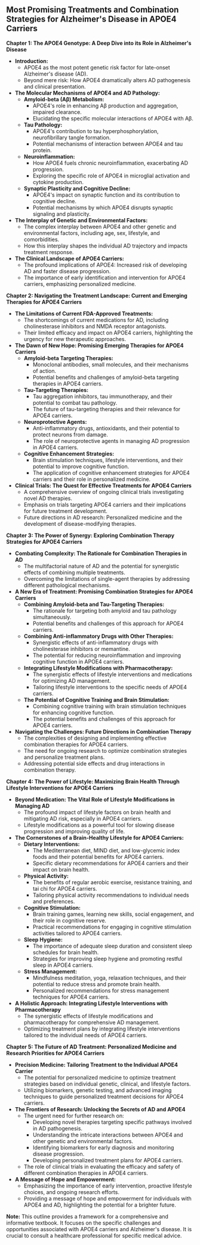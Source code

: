 ## Most Promising Treatments and Combination Strategies for Alzheimer's Disease in APOE4 Carriers 

**Chapter 1: The APOE4 Genotype: A Deep Dive into its Role in Alzheimer's Disease**

* **Introduction:**
    * APOE4 as the most potent genetic risk factor for late-onset Alzheimer's disease (AD).
    * Beyond mere risk: How APOE4 dramatically alters AD pathogenesis and clinical presentation.
* **The Molecular Mechanisms of APOE4 and AD Pathology:**
    * **Amyloid-beta (Aβ) Metabolism:** 
        * APOE4's role in enhancing Aβ production and aggregation, impaired clearance.
        * Elucidating the specific molecular interactions of APOE4 with Aβ.
    * **Tau Pathology:**
        * APOE4's contribution to tau hyperphosphorylation, neurofibrillary tangle formation.
        * Potential mechanisms of interaction between APOE4 and tau protein.
    * **Neuroinflammation:**
        * How APOE4 fuels chronic neuroinflammation, exacerbating AD progression.
        * Exploring the specific role of APOE4 in microglial activation and cytokine production.
    * **Synaptic Plasticity and Cognitive Decline:**
        * APOE4's impact on synaptic function and its contribution to cognitive decline.
        * Potential mechanisms by which APOE4 disrupts synaptic signaling and plasticity.
* **The Interplay of Genetic and Environmental Factors:**
    *  The complex interplay between APOE4 and other genetic and environmental factors, including age, sex, lifestyle, and comorbidities.
    * How this interplay shapes the individual AD trajectory and impacts treatment response.
* **The Clinical Landscape of APOE4 Carriers:**
    *  The profound implications of APOE4: Increased risk of developing AD and faster disease progression.
    * The importance of early identification and intervention for APOE4 carriers, emphasizing personalized medicine.

**Chapter 2: Navigating the Treatment Landscape: Current and Emerging Therapies for APOE4 Carriers**

* **The Limitations of Current FDA-Approved Treatments:**
    * The shortcomings of current medications for AD, including cholinesterase inhibitors and NMDA receptor antagonists.
    * Their limited efficacy and impact on APOE4 carriers, highlighting the urgency for new therapeutic approaches.
* **The Dawn of New Hope: Promising Emerging Therapies for APOE4 Carriers**
    * **Amyloid-beta Targeting Therapies:**
        *  Monoclonal antibodies, small molecules, and their mechanisms of action.
        * Potential benefits and challenges of amyloid-beta targeting therapies in APOE4 carriers.
    * **Tau-Targeting Therapies:**
        *  Tau aggregation inhibitors, tau immunotherapy, and their potential to combat tau pathology.
        *  The future of tau-targeting therapies and their relevance for APOE4 carriers.
    * **Neuroprotective Agents:**
        *  Anti-inflammatory drugs, antioxidants, and their potential to protect neurons from damage.
        *  The role of neuroprotective agents in managing AD progression in APOE4 carriers.
    * **Cognitive Enhancement Strategies:**
        * Brain stimulation techniques, lifestyle interventions, and their potential to improve cognitive function.
        *  The application of cognitive enhancement strategies for APOE4 carriers and their role in personalized medicine.
* **Clinical Trials: The Quest for Effective Treatments for APOE4 Carriers**
    *  A comprehensive overview of ongoing clinical trials investigating novel AD therapies.
    *  Emphasis on trials targeting APOE4 carriers and their implications for future treatment development.
    *  Future directions in AD research: Personalized medicine and the development of disease-modifying therapies.

**Chapter 3: The Power of Synergy: Exploring Combination Therapy Strategies for APOE4 Carriers**

* **Combating Complexity: The Rationale for Combination Therapies in AD**
    *  The multifactorial nature of AD and the potential for synergistic effects of combining multiple treatments.
    *  Overcoming the limitations of single-agent therapies by addressing different pathological mechanisms.
* **A New Era of Treatment: Promising Combination Strategies for APOE4 Carriers**
    * **Combining Amyloid-beta and Tau-Targeting Therapies:**
        *  The rationale for targeting both amyloid and tau pathology simultaneously.
        *  Potential benefits and challenges of this approach for APOE4 carriers.
    * **Combining Anti-inflammatory Drugs with Other Therapies:**
        *  Synergistic effects of anti-inflammatory drugs with cholinesterase inhibitors or memantine.
        *  The potential for reducing neuroinflammation and improving cognitive function in APOE4 carriers.
    * **Integrating Lifestyle Modifications with Pharmacotherapy:**
        * The synergistic effects of lifestyle interventions and medications for optimizing AD management.
        *  Tailoring lifestyle interventions to the specific needs of APOE4 carriers.
    * **The Potential of Cognitive Training and Brain Stimulation:**
        *  Combining cognitive training with brain stimulation techniques for enhancing cognitive function.
        *  The potential benefits and challenges of this approach for APOE4 carriers.
* **Navigating the Challenges: Future Directions in Combination Therapy**
    *  The complexities of designing and implementing effective combination therapies for APOE4 carriers.
    *  The need for ongoing research to optimize combination strategies and personalize treatment plans.
    *  Addressing potential side effects and drug interactions in combination therapy.

**Chapter 4: The Power of Lifestyle: Maximizing Brain Health Through Lifestyle Interventions for APOE4 Carriers**

* **Beyond Medication: The Vital Role of Lifestyle Modifications in Managing AD**
    *  The profound impact of lifestyle factors on brain health and mitigating AD risk, especially in APOE4 carriers.
    *  Lifestyle modifications as a powerful tool for slowing disease progression and improving quality of life.
* **The Cornerstones of a Brain-Healthy Lifestyle for APOE4 Carriers:**
    * **Dietary Interventions:**
        *  The Mediterranean diet, MIND diet, and low-glycemic index foods and their potential benefits for APOE4 carriers.
        *  Specific dietary recommendations for APOE4 carriers and their impact on brain health.
    * **Physical Activity:**
        *  The benefits of regular aerobic exercise, resistance training, and tai chi for APOE4 carriers.
        *  Tailoring physical activity recommendations to individual needs and preferences.
    * **Cognitive Stimulation:**
        *  Brain training games, learning new skills, social engagement, and their role in cognitive reserve.
        *  Practical recommendations for engaging in cognitive stimulation activities tailored to APOE4 carriers.
    * **Sleep Hygiene:**
        *  The importance of adequate sleep duration and consistent sleep schedules for brain health.
        *  Strategies for improving sleep hygiene and promoting restful sleep in APOE4 carriers.
    * **Stress Management:**
        *  Mindfulness meditation, yoga, relaxation techniques, and their potential to reduce stress and promote brain health.
        *  Personalized recommendations for stress management techniques for APOE4 carriers.
* **A Holistic Approach: Integrating Lifestyle Interventions with Pharmacotherapy**
    *  The synergistic effects of lifestyle modifications and pharmacotherapy for comprehensive AD management.
    *  Optimizing treatment plans by integrating lifestyle interventions tailored to the individual needs of APOE4 carriers.

**Chapter 5: The Future of AD Treatment: Personalized Medicine and Research Priorities for APOE4 Carriers**

* **Precision Medicine: Tailoring Treatment to the Individual APOE4 Carrier**
    *  The potential for personalized medicine to optimize treatment strategies based on individual genetic, clinical, and lifestyle factors.
    *  Utilizing biomarkers, genetic testing, and advanced imaging techniques to guide personalized treatment decisions for APOE4 carriers.
* **The Frontiers of Research: Unlocking the Secrets of AD and APOE4**
    *  The urgent need for further research on:
        *  Developing novel therapies targeting specific pathways involved in AD pathogenesis.
        *  Understanding the intricate interactions between APOE4 and other genetic and environmental factors.
        *  Identifying biomarkers for early diagnosis and monitoring disease progression.
        *  Developing personalized treatment plans for APOE4 carriers.
    *  The role of clinical trials in evaluating the efficacy and safety of different combination therapies in APOE4 carriers.
* **A Message of Hope and Empowerment:**
    *  Emphasizing the importance of early intervention, proactive lifestyle choices, and ongoing research efforts.
    *  Providing a message of hope and empowerment for individuals with APOE4 and AD, highlighting the potential for a brighter future.

**Note:**  This outline provides a framework for a comprehensive and informative textbook.  It focuses on the specific challenges and opportunities associated with APOE4 carriers and Alzheimer's disease.  It is crucial to consult a healthcare professional for specific medical advice. 
